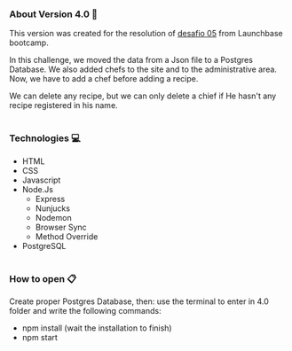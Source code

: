 ### About Version 4.0 :round_pushpin:
This version was created for the resolution of [desafio 05](https://github.com/rocketseat-education/bootcamp-launchbase-desafios-05/blob/master/desafios/05-persistindo-dados-foodfy.md) from Launchbase bootcamp.

In this challenge, we moved the data from a Json file to a Postgres Database. We also added chefs to the site and to the administrative area. Now, we have to add a chef before adding a recipe.

We can delete any recipe, but we can only delete a chief if He hasn't any recipe registered in his name.
<br/><br/>
### Technologies :computer:

+ HTML
+ CSS
+ Javascript
+ Node.Js
  + Express
  + Nunjucks
  + Nodemon
  + Browser Sync
  + Method Override
+ PostgreSQL
<br/><br/>
### How to open :clipboard:
Create proper Postgres Database, then:
use the terminal to enter in 4.0 folder and write the following commands:
  + npm install (wait the installation to finish)
  + npm start